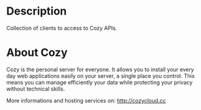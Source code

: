 # Description

Collection of clients to access to Cozy APIs.


# About Cozy

Cozy is the personal server for everyone. It allows you to install your every
day web applications easily on your server, a single place you control. This
means you can manage efficiently your data while protecting your privacy
without technical skills.

More informations and hosting services on:
http://cozycloud.cc

